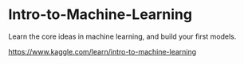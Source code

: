 # Intro-to-Machine-Learning
Learn the core ideas in machine learning, and build your first models.

https://www.kaggle.com/learn/intro-to-machine-learning
